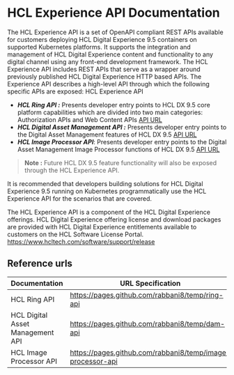 # HCL Experience API Documentation

The HCL Experience API is a set of OpenAPI compliant REST APIs available for customers deploying HCL Digital Experience 9.5 containers on supported Kubernetes platforms. It supports the integration and management of HCL Digital Experience content and functionality to any digital channel using any front-end development framework. The HCL Experience API includes REST APIs that serve as a wrapper around previously published HCL Digital Experience HTTP based APIs.
The Experience API describes a high-level API through which the following specific APIs are exposed:
HCL Experience API

* **_HCL Ring API :_** Presents developer entry points to HCL DX 9.5 core platform capabilities which are divided into two main categories: Authorization APIs and Web Content APIs [API URL](https://pages.github.com/rabbani8/temp/ring-api)
* **_HCL Digital Asset Management API :_** Presents developer entry points to the Digital Asset Management features of HCL DX 9.5 [API URL](https://pages.github.com/rabbani8/temp/dam-api)
* **_HCL Image Processor API_**: Presents developer entry points to the Digital Asset Management Image Processor functions of HCL DX 9.5 [API URL](https://pages.github.com/rabbani8/temp/image-processor-api)

> **Note :** Future HCL DX 9.5 feature functionality will also be exposed through the HCL Experience API.

It is recommended that developers building solutions for HCL Digital Experience 9.5 running on Kubernetes programmatically use the HCL Experience API for the scenarios that are covered.

The HCL Experience API is a component of the HCL Digital Experience offerings. HCL Digital Experience offering license and download packages are provided with HCL Digital Experience entitlements available to customers on the HCL Software License Portal. https://www.hcltech.com/software/support/release

## Reference urls 

Documentation | URL Specification
--------------|------------------
HCL Ring API | https://pages.github.com/rabbani8/temp/ring-api
HCL Digital Asset Management API | https://pages.github.com/rabbani8/temp/dam-api
HCL Image Processor API | https://pages.github.com/rabbani8/temp/image-processor-api